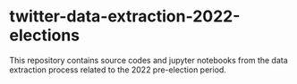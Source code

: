 # twitter-data-extraction-2022-elections
This repository contains source codes and jupyter notebooks from the data extraction process related to the 2022 pre-election period.
